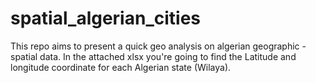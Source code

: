# spatial_algerian_cities
This repo aims to present a quick geo analysis on algerian geographic - spatial data. 
In the attached xlsx you're going to find the Latitude and longitude coordinate  for each Algerian state (Wilaya). 
